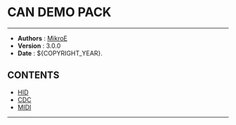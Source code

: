 # CAN DEMO PACK

---

- **Authors**     : [MikroE](https://github.com/MikroElektronika)
- **Version**     : 3.0.0
- **Date**        : ${COPYRIGHT_YEAR}.

## CONTENTS

- [HID](./hid/README.md)
- [CDC](./cdc/README.md)
- [MIDI](./midi/README.md)

---
